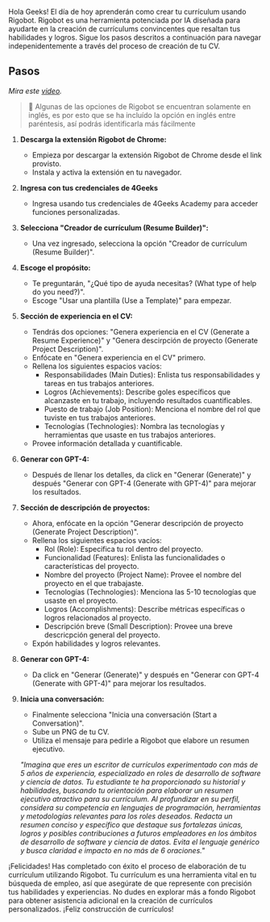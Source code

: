 Hola Geeks! El día de hoy aprenderán como crear tu currículum usando Rigobot. Rigobot es una herramienta potenciada por IA diseñada para ayudarte en la creación de currículums convincentes que resaltan tus habilidades y logros. Sigue los pasos descritos a continuación para navegar indepenidentemente a través del proceso de creación de tu CV.

## Pasos

_Mira este [video](https://www.loom.com/share/186d5016f5c64582b4ede9773aca68ad?sid=c864431c-10a7-4858-a2e2-25884b76c7f6)._

> 🤖 Algunas de las opciones de Rigobot se encuentran solamente en inglés, es por esto que se ha incluído la opción en inglés entre paréntesis, así podrás identificarla más fácilmente

1. **Descarga la extensión Rigobot de Chrome:**
   - Empieza por descargar la extensión Rigobot de Chrome desde el link provisto.
   - Instala y activa la extensión en tu navegador.

2. **Ingresa con tus credenciales de 4Geeks**
   - Ingresa usando tus credenciales de 4Geeks Academy para acceder funciones personalizadas.

3. **Selecciona "Creador de currículum (Resume Builder)":**
   - Una vez ingresado, selecciona la opción "Creador de currículum (Resume Builder)".

4. **Escoge el propósito:**
   - Te preguntarán, "¿Qué tipo de ayuda necesitas? (What type of help do you need?)".
   - Escoge "Usar una plantilla (Use a Template)" para empezar.

5. **Sección de experiencia en el CV:**
   - Tendrás dos opciones: "Genera experiencia en el CV (Generate a Resume Experience)" y "Genera descirpción de proyecto (Generate Project Description)". 
   - Enfócate en "Genera experiencia en el CV" primero.
   - Rellena los siguientes espacios vacíos:
     - Responsabilidades (Main Duties): Enlista tus responsabilidades y tareas en tus trabajos anteriores.
     - Logros (Achievements): Describe goles específicos que alcanzaste en tu trabajo, incluyendo resultados cuantificables.
     - Puesto de trabajo (Job Position): Menciona el nombre del rol que tuviste en tus trabajos anteriores.
     - Tecnologías (Technologies): Nombra las tecnologías y herramientas que usaste en tus trabajos anteriores.
   - Provee información detallada y cuantificable. 

6. **Generar con GPT-4:**
   - Después de llenar los detalles, da click en "Generar (Generate)" y después "Generar con GPT-4 (Generate with GPT-4)" para mejorar los resultados.

7. **Sección de descripción de proyectos:**
   - Ahora, enfócate en la opción "Generar descripción de proyecto (Generate Project Description)".
   - Rellena los siguientes espacios vacíos:
     - Rol (Role): Especifica tu rol dentro del proyecto.
     - Funcionalidad (Features): Enlista las funcionalidades o características del proyecto.
     - Nombre del proyecto (Project Name): Provee el nombre del proyecto en el que trabajaste.
     - Tecnologías (Technologies):  Menciona las 5-10 tecnologías que usaste en el proyecto.
     - Logros (Accomplishments): Describe métricas específicas o logros relacionados al proyecto.
     - Descripción breve (Small Description): Provee una breve descricpción general del proyecto.
   - Expón habilidades y logros relevantes.

8. **Generar con GPT-4:**
   - Da click en "Generar (Generate)" y después en "Generar con GPT-4 (Generate with GPT-4)" para mejorar los resultados.

9. **Inicia una conversación:**
   - Finalmente selecciona "Inicia una conversación (Start a Conversation)".
   - Sube un PNG de tu CV.
   - Utiliza el mensaje para pedirle a Rigobot que elabore un resumen ejecutivo.
     
   _"Imagina que eres un escritor de currículos experimentado con más de 5 años de experiencia, especializado en roles de desarrollo de software y ciencia de datos. Tu estudiante te ha proporcionado su historial y habilidades, buscando tu orientación para elaborar un resumen ejecutivo atractivo para su currículum. Al profundizar en su perfil, considera su competencia en lenguajes de programación, herramientas y metodologías relevantes para los roles deseados. Redacta un resumen conciso y específico que destaque sus fortalezas únicas, logros y posibles contribuciones a futuros empleadores en los ámbitos de desarrollo de software y ciencia de datos. Evita el lenguaje genérico y busca claridad e impacto en no más de 6 oraciones."_

¡Felicidades! Has completado con éxito el proceso de elaboración de tu currículum utilizando Rigobot. Tu currículum es una herramienta vital en tu búsqueda de empleo, así que asegúrate de que represente con precisión tus habilidades y experiencias. No dudes en explorar más a fondo Rigobot para obtener asistencia adicional en la creación de currículos personalizados. ¡Feliz construcción de currículos!
